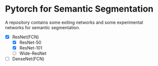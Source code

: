 # Pytorch for Semantic Segmentation
A repository contains some exiting networks and some experimental networks for semantic segmentation.
+ [x] ResNet(FCN)
  - [x] ResNet-50
  - [x] ResNet-101
  - [ ] Wide-ResNet
+ [ ] DenseNet(FCN)

